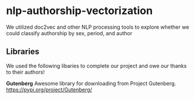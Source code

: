 # nlp-authorship-vectorization


We utilized doc2vec and other NLP processing tools to explore whether we could classify authorship by sex, period, and author



## Libraries 

We used the following libaries to complete our project and owe our thanks to their authors! 

<b>Gutenberg</b>
Awesome library for downloading from Project Gutenberg. 
https://pypi.org/project/Gutenberg/
